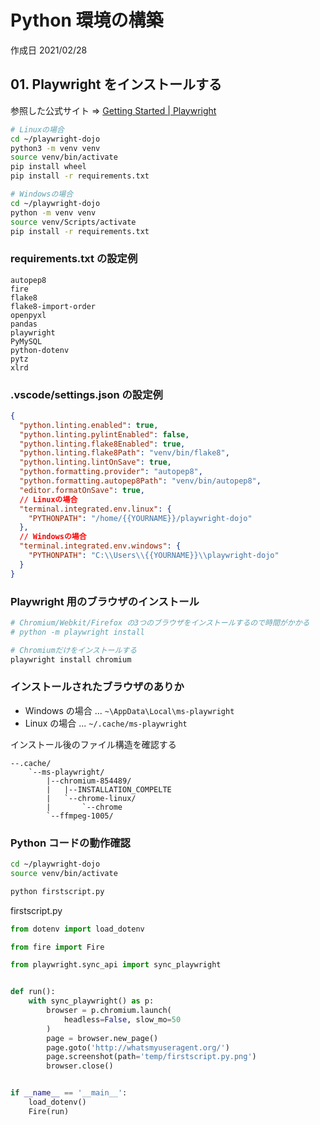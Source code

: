 # Python 環境の構築

作成日 2021/02/28

## 01. Playwright をインストールする

参照した公式サイト => [Getting Started \| Playwright](https://playwright.dev/python/docs/intro)

```bash
# Linuxの場合
cd ~/playwright-dojo
python3 -m venv venv
source venv/bin/activate
pip install wheel
pip install -r requirements.txt

# Windowsの場合
cd ~/playwright-dojo
python -m venv venv
source venv/Scripts/activate
pip install -r requirements.txt
```

### requirements.txt の設定例

```text
autopep8
fire
flake8
flake8-import-order
openpyxl
pandas
playwright
PyMySQL
python-dotenv
pytz
xlrd
```

### .vscode/settings.json の設定例

```json
{
  "python.linting.enabled": true,
  "python.linting.pylintEnabled": false,
  "python.linting.flake8Enabled": true,
  "python.linting.flake8Path": "venv/bin/flake8",
  "python.linting.lintOnSave": true,
  "python.formatting.provider": "autopep8",
  "python.formatting.autopep8Path": "venv/bin/autopep8",
  "editor.formatOnSave": true,
  // Linuxの場合
  "terminal.integrated.env.linux": {
    "PYTHONPATH": "/home/{{YOURNAME}}/playwright-dojo"
  },
  // Windowsの場合
  "terminal.integrated.env.windows": {
    "PYTHONPATH": "C:\\Users\\{{YOURNAME}}\\playwright-dojo"
  }
}
```

### Playwright 用のブラウザのインストール

```bash
# Chromium/Webkit/Firefox の3つのブラウザをインストールするので時間がかかる
# python -m playwright install

# Chromiumだけをインストールする
playwright install chromium
```

### インストールされたブラウザのありか

- Windows の場合 ... `~\AppData\Local\ms-playwright`
- Linux の場合 ... `~/.cache/ms-playwright`

インストール後のファイル構造を確認する

```text
--.cache/
    `--ms-playwright/
        |--chromium-854489/
        |   |--INSTALLATION_COMPELTE
        |   `--chrome-linux/
        |       `--chrome
        `--ffmpeg-1005/
```

### Python コードの動作確認

```bash
cd ~/playwright-dojo
source venv/bin/activate

python firstscript.py
```

firstscript.py

```python
from dotenv import load_dotenv

from fire import Fire

from playwright.sync_api import sync_playwright


def run():
    with sync_playwright() as p:
        browser = p.chromium.launch(
            headless=False, slow_mo=50
        )
        page = browser.new_page()
        page.goto('http://whatsmyuseragent.org/')
        page.screenshot(path='temp/firstscript.py.png')
        browser.close()


if __name__ == '__main__':
    load_dotenv()
    Fire(run)
```

